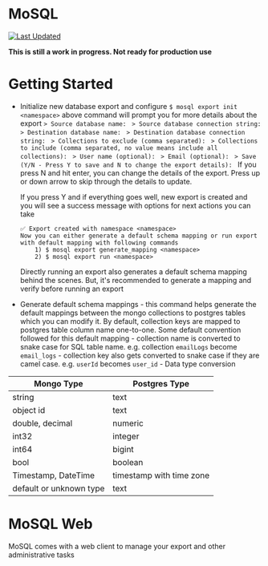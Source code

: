 # MoSQL

[![Last Updated](https://img.shields.io/github/last-commit/narup/mosql.svg)](https://github.com/narup/mosql/commits/rust-version)

**This is still a work in progress. Not ready for production use**
# Getting Started

 - Initialize new database export and configure
 ``` $ mosql export init <namespace> ```
above command will prompt you for more details about the export
				`> Source database name: `
        	    `> Source database connection string: `
        	    `> Destination database name: `
        	    `> Destination database connection string: `
        	    `> Collections to exclude (comma separated): `
        	    `> Collections to include (comma separated, no value means include all collections): `
        	    `> User name (optional): `
        	    `> Email (optional): `
        	    `> Save (Y/N - Press Y to save and N to change the export details): `
	If you press N and hit enter, you can change the details of the export. Press up or down arrow to skip through the details to update.

	If you press Y and if everything goes well, new export is created and you will see a success message with options for next actions you can take
    ```
    ✅ Export created with namespace <namespace>
    Now you can either generate a default schema mapping or run export with default mapping with following commands
	    1) $ mosql export generate_mapping <namespace>
	    2) $ mosql export run <namespace>
   ```
	Directly running an export also generates a default schema mapping behind the scenes. But, it's recommended to generate a mapping and verify before running an export

 - Generate default schema mappings - this command helps generate the default mappings between the mongo collections to postgres tables which you can modify it. By default, collection keys are mapped to postgres table column name one-to-one. Some default convention followed for this default mapping
			 - collection name is converted to snake case for SQL table name. e.g. collection `emailLogs` become `email_logs`
			 - collection key also gets converted to snake case if they are camel case. e.g. `userId` becomes `user_id`
			 - Data type conversion

| Mongo Type | Postgres Type |
|--|--|
| string | text |
| object id | text |
| double, decimal | numeric |
| int32 | integer |
| int64 | bigint |
| bool | boolean |
| Timestamp, DateTime | timestamp with time zone |
| default or unknown type | text |


# MoSQL Web
MoSQL comes with a web client to manage your export and other administrative tasks
